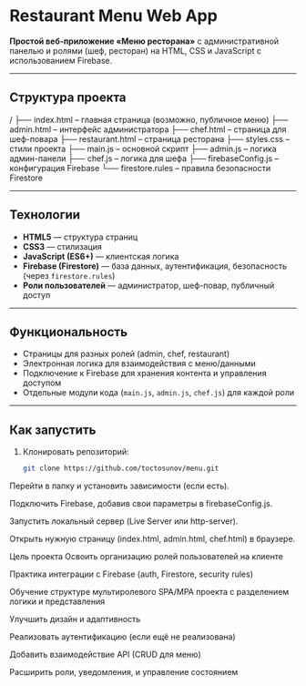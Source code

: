 # Restaurant Menu Web App

**Простой веб-приложение «Меню ресторана»** с административной панелью и ролями (шеф, ресторан) на HTML, CSS и JavaScript с использованием Firebase.

---

##  Структура проекта

/
├── index.html – главная страница (возможно, публичное меню)
├── admin.html – интерфейс администратора
├── chef.html – страница для шеф-повара
├── restaurant.html – страница ресторана
├── styles.css – стили проекта
├── main.js – основной скрипт
├── admin.js – логика админ-панели
├── chef.js – логика для шефа
├── firebaseConfig.js – конфигурация Firebase
└── firestore.rules – правила безопасности Firestore


---

##  Технологии

- **HTML5** — структура страниц
- **CSS3** — стилизация
- **JavaScript (ES6+)** — клиентская логика
- **Firebase (Firestore)** — база данных, аутентификация, безопасность (через `firestore.rules`)
- **Роли пользователей** — администратор, шеф-повар, публичный доступ

---

##  Функциональность

- Страницы для разных ролей (admin, chef, restaurant)
- Электронная логика для взаимодействия с меню/данными
- Подключение к Firebase для хранения контента и управления доступом
- Отдельные модули кода (`main.js`, `admin.js`, `chef.js`) для каждой роли

---

##  Как запустить

1. Клонировать репозиторий:
   ```bash
   git clone https://github.com/toctosunov/menu.git
Перейти в папку и установить зависимости (если есть).

Подключить Firebase, добавив свои параметры в firebaseConfig.js.

Запустить локальный сервер (Live Server или http-server).

Открыть нужную страницу (index.html, admin.html, chef.html) в браузере.

Цель проекта
Освоить организацию ролей пользователей на клиенте

Практика интеграции с Firebase (auth, Firestore, security rules)

Обучение структуре мультиролевого SPA/MPA проекта с разделением логики и представления

Улучшить дизайн и адаптивность

Реализовать аутентификацию (если ещё не реализована)

Добавить взаимодействие API (CRUD для меню)

Расширить роли, уведомления, и управление состоянием
